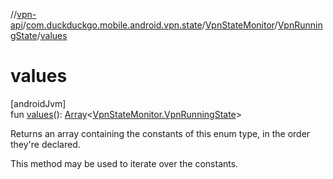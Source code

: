//[vpn-api](../../../../index.md)/[com.duckduckgo.mobile.android.vpn.state](../../index.md)/[VpnStateMonitor](../index.md)/[VpnRunningState](index.md)/[values](values.md)

# values

[androidJvm]\
fun [values](values.md)(): [Array](https://kotlinlang.org/api/latest/jvm/stdlib/kotlin/-array/index.html)&lt;[VpnStateMonitor.VpnRunningState](index.md)&gt;

Returns an array containing the constants of this enum type, in the order they're declared.

This method may be used to iterate over the constants.
